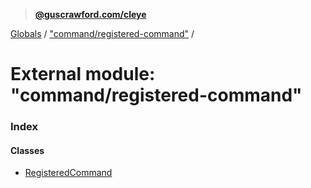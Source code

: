 > **[@guscrawford.com/cleye](../README.md)**

[Globals](../globals.md) / ["command/registered-command"](_command_registered_command_.md) /

# External module: "command/registered-command"

### Index

#### Classes

* [RegisteredCommand](../classes/_command_registered_command_.registeredcommand.md)